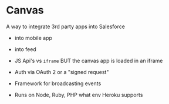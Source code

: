 # Canvas

A way to integrate 3rd party apps into Salesforce

- into mobile app
- into feed

- JS Api's vs `iframe` BUT the canvas app is loaded in an iframe
- Auth via OAuth 2 or a "signed request"
- Framework for broadcasting events

- Runs on Node, Ruby, PHP what env Heroku supports
